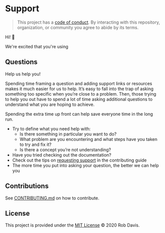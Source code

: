 # Support

> This project has a [code of conduct](./CODE_OF_CONDUCT.md).
> By interacting with this repository, organization, or community you agree to abide by its terms.

Hi! :wave:

We're excited that you're using

## Questions

Help us help you!

Spending time framing a question and adding support links or resources makes it much easier for us to help. It’s easy to fall into the trap of asking something too specific when you’re close to a problem. Then, those trying to help you out have to spend a lot of time asking additional questions to understand what you are hoping to achieve.

Spending the extra time up front can help save everyone time in the long run.

* Try to define what you need help with:
  * Is there something in particular you want to do?
  * What problem are you encountering and what steps have you taken to try and fix it?
  * Is there a concept you’re not understanding?
* Have you tried checking out the documentation?
* Check out the tips on [requesting support](https://github.com/pahimar/dot-github/blob/master/.github/CONTRIBUTING.md#request-support) in the contributing guide
* The more time you put into asking your question, the better we can help you

## Contributions

See [CONTRIBUTING.md](./CONTRIBUTING.md) on how to contribute.

## License

This project is provided under the [MIT License](../LICENSE.md) &copy; 2020 Rob Davis.
